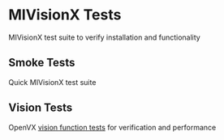# MIVisionX Tests

MIVisionX test suite to verify installation and functionality

## Smoke Tests

Quick MIVisionX test suite

## Vision Tests

OpenVX [vision function tests](vision_tests) for verification and performance
